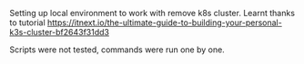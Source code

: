 Setting up local environment to work with remove k8s cluster.
Learnt thanks to tutorial https://itnext.io/the-ultimate-guide-to-building-your-personal-k3s-cluster-bf2643f31dd3

Scripts were not tested, commands were run one by one.

